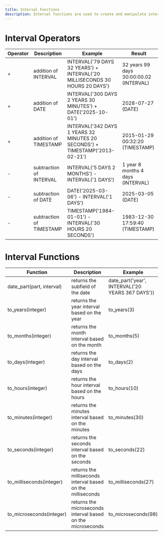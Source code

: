 ```yaml
---
title: Interval Functions
description: Interval functions are used to create and manipulate intervals.
---
```


# Interval Operators

| Operator | Description | Example | Result |
| ----------- | ----------- |  ----------- |  ----------- |
| + | addition of INTERVAL | INTERVAL('79 DAYS 32 YEARS') + INTERVAL('20 MILLISECONDS 30 HOURS 20 DAYS')  | 32 years 99 days 30:00:00.02 (INTERVAL) | 
| + | addition of DATE | INTERVAL('300 DAYS 2 YEARS 30 MINUTES') + DATE('2025-10-01') | 2028-07-27 (DATE) |
| + | addition of TIMESTAMP | INTERVAL('342 DAYS 1 YEARS 32 MINUTES 20 SECONDS') + TIMESTAMP('2013-02-21') | 2015-01-29 00:32:20 (TIMESTAMP)|
| - | subtraction of INTERVAL | INTERVAL('5 DAYS 2 MONTHS') - INTERVAL('1 DAYS') | 1 year 8 months 4 days (INTERVAL) |
| - | subtraction of DATE | DATE('2025-03-06') - INTERVAL('1 DAYS') | 2025-03-05 (DATE) |
| - | subtraction of TIMESTAMP | TIMESTAMP('1984-01-01') - INTERVAL('30 HOURS 20 SECONDS') | 1983-12-30 17:59:40 (TIMESTAMP) |

# Interval Functions

| Function | Description | Example | Result |
| ----------- | ----------- |  ----------- |  ----------- |
| date_part(part, interval) | returns the subfield of the date | date_part('year', INTERVAL('20 YEARS 367 DAYS')) | 20 (INT64) |
| to_years(integer) | returns the year interval based on the year | to_years(3) | 3 years (INTERVAL) |
| to_months(integer) | returns the month interval based on the month | to_months(5) | 5 months (INTERVAL) |
| to_days(integer) | returns the day interval based on the days | to_days(2) | 2 days (INTERVAL) |
| to_hours(integer) | returns the hour interval based on the hours | to_hours(10) | 10:00:00 (INTERVAL) | 
| to_minutes(integer) | returns the minutes interval based on the minutes | to_minutes(30) | 00:30:00 (INTERVAL) |
| to_seconds(integer) | returns the seconds interval based on the seconds | to_seconds(22) | 00:00:22 (INTERVAL) |
| to_milliseconds(integer) | returns the milliseconds interval based on the milliseconds | to_milliseconds(27) | 00:00:00.027 (INTERVAL) |
| to_microseconds(integer) | returns the microseconds interval based on the microseconds | to_microseconds(98) | 00:00:00.000098 (INTERVAL) |

